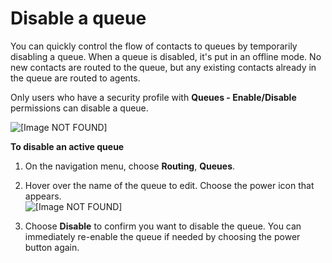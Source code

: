 # Disable a queue<a name="disable-a-queue"></a>

You can quickly control the flow of contacts to queues by temporarily disabling a queue\. When a queue is disabled, it's put in an offline mode\. No new contacts are routed to the queue, but any existing contacts already in the queue are routed to agents\. 

Only users who have a security profile with **Queues \- Enable/Disable** permissions can disable a queue\.

![\[Image NOT FOUND\]](http://docs.aws.amazon.com/connect/latest/adminguide/images/disable-queue.png)

**To disable an active queue**

1. On the navigation menu, choose **Routing**, **Queues**\.

1. Hover over the name of the queue to edit\. Choose the power icon that appears\.  
![\[Image NOT FOUND\]](http://docs.aws.amazon.com/connect/latest/adminguide/images/disable-queue-power-button.png)

1. Choose **Disable** to confirm you want to disable the queue\. You can immediately re\-enable the queue if needed by choosing the power button again\.